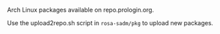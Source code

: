 Arch Linux packages available on repo.prologin.org.

Use the upload2repo.sh script in `rosa-sadm/pkg` to upload new packages.
